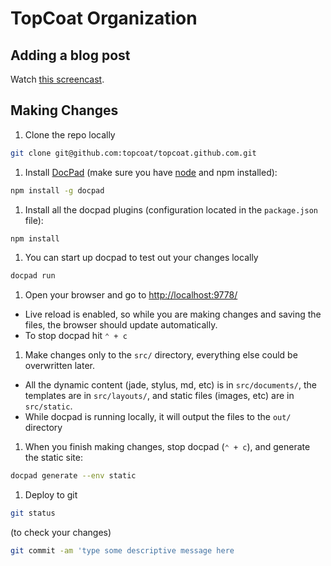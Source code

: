 # TopCoat Organization

## Adding a blog post

Watch [this screencast](http://vimeo.com/topcoat/contributing-to-the-topcoat-blog).

## Making Changes

1. Clone the repo locally

  ```sh
  git clone git@github.com:topcoat/topcoat.github.com.git
  ```

1. Install [DocPad](http://docpad.org/) (make sure you have [node](http://www.nodejs.org) and npm installed):

  ```sh
  npm install -g docpad
  ```

1. Install all the docpad plugins (configuration located in the `package.json` file):

  ```sh
  npm install
  ```

1. You can start up docpad to test out your changes locally

  ```sh
  docpad run
  ```

1. Open your browser and go to [http://localhost:9778/](http://localhost:9778/)
  * Live reload is enabled, so while you are making changes and saving the files, the browser should update automatically.
  * To stop docpad hit `⌃ + c`

1. Make changes only to the `src/` directory, everything else could be overwritten later.
  * All the dynamic content (jade, stylus, md, etc) is in `src/documents/`, the templates are in `src/layouts/`, and static files (images, etc) are in `src/static`.
  * While docpad is running locally, it will output the files to the `out/` directory

1. When you finish making changes, stop docpad (`⌃ + c`), and generate the static site:

  ```sh
  docpad generate --env static
  ```

1. Deploy to git

  ```sh
  git status
  ```
  (to check your changes)
  ```sh
  git commit -am 'type some descriptive message here
  ```
